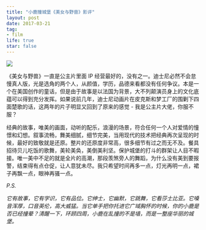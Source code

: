 ```yaml
---
title: "小鹿撞城堡《美女与野兽》影评"
layout: post
date: 2017-03-21
tag:
- film
life: true
star: false
---
```


<img src="{{ site.url }}/assets/images/beauty-and-the-beast.jpg" style="display:block; margin: 0 auto;" />

《美女与野兽》一直是公主片里面 IP 经营最好的，没有之一。迪士尼必然不会怠慢真人版，光是选角的两个人，从颜值，学历，品德来看都没有任何争议。本是一个在美国创作的童话，但是由于故事是以法国为背景，大不列颠演员身上的文化底蕴可以得到充分发挥。如果说前几年，迪士尼动画片在皮克斯和梦工厂的围剿下四面楚歌的话，这两年的片子明显又回到了原来的感觉 - 我是公主片大佬，你服不服？

经典的故事，唯美的画面，动听的配乐，浪漫的场景，符合任何一个人对爱情的憧憬和幻想。叙事流畅，舞美细腻，细节完美，当用现代的技术把经典再次呈现的时候，最好的致敬就是还原。整片的还原度非常高，很多细节有过之而无不及。餐具招待贝儿吃饭的歌舞，美轮美奂，美倒美利坚。保护城堡的打斗的群架让人目不暇接。唯一美中不足的就是全片的高潮，那段羡煞旁人的舞蹈，为什么没有美到要报警，结束得有点仓促，让人意犹未尽。我只希望时间再多一点，灯光再明一点，裙子再飘一点，眼神再骚一点。

*P.S.*

*它有故事，它有学识，它有品位。它绅士，它幽默，它跳舞，它看莎士比亚。它嗓音浑厚，口音英伦，高大威猛。当它单手把你托进它广域胸怀的时候，你的小鹿是否已经撞晕？清醒一下，环顾四周，小鹿在乱撞的不是墙，而是一整座华丽的城堡。*

